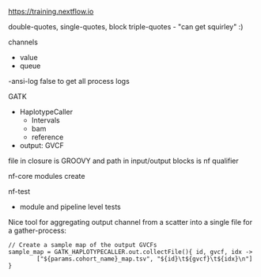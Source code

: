 
https://training.nextflow.io

double-quotes, single-quotes, block triple-quotes - "can get squirley" :) 

channels
* value
* queue

-ansi-log false to get all process logs

GATK 
* HaplotypeCaller
  * Intervals
  * bam
  * reference
* output: GVCF

file in closure is GROOVY and path in input/output blocks is nf qualifier

nf-core modules create

nf-test
* module and pipeline level tests

Nice tool for aggregating output channel from a scatter into a single file for a gather-process:
```
// Create a sample map of the output GVCFs
sample_map = GATK_HAPLOTYPECALLER.out.collectFile(){ id, gvcf, idx ->
        ["${params.cohort_name}_map.tsv", "${id}\t${gvcf}\t${idx}\n"]
}
```
